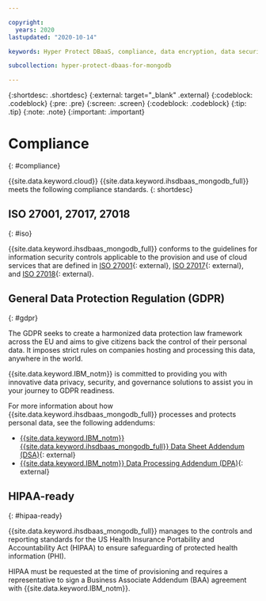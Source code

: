 ```yaml
---

copyright:
  years: 2020
lastupdated: "2020-10-14"

keywords: Hyper Protect DBaaS, compliance, data encryption, data security

subcollection: hyper-protect-dbaas-for-mongodb

---
```


{:shortdesc: .shortdesc}
{:external: target="_blank" .external}
{:codeblock: .codeblock}
{:pre: .pre}
{:screen: .screen}
{:codeblock: .codeblock}
{:tip: .tip}
{:note: .note}
{:important: .important}

# Compliance
{: #compliance}

{{site.data.keyword.cloud}} {{site.data.keyword.ihsdbaas_mongodb_full}} meets the following compliance standards.
{: shortdesc}

## ISO 27001, 27017, 27018
{: #iso}

{{site.data.keyword.ihsdbaas_mongodb_full}} conforms to the guidelines for information security controls applicable to the provision and use of cloud services that are defined in [ISO 27001](https://www.iso.org/standard/54534.html){: external}, [ISO 27017](https://www.iso.org/standard/43757.html){: external}, and [ISO 27018](https://www.iso.org/standard/76559.html){: external}.

## General Data Protection Regulation (GDPR)
{: #gdpr}

The GDPR seeks to create a harmonized data protection law framework across the EU and aims to give citizens back the control of their personal data. It imposes strict rules on companies hosting and processing this data, anywhere in the world.

{{site.data.keyword.IBM_notm}} is committed to providing you with innovative data privacy, security, and governance solutions to assist you in your journey to GDPR readiness.

<!--To ensure GDPR compliance for your {{site.data.keyword.ihsdbaas_mongodb_full}} resources, [enable the EU supported setting](/docs/account?topic=account-eu-hipaa-supported#bill_eusupported) for your {{site.data.keyword.cloud_notm}} account.--> 

For more information about how {{site.data.keyword.ihsdbaas_mongodb_full}} processes and protects personal data, see the following addendums:
- [{{site.data.keyword.IBM_notm}} {{site.data.keyword.ihsdbaas_mongodb_full}} Data Sheet Addendum (DSA)](https://www.ibm.com/software/reports/compatibility/clarity-reports/report/html/softwareReqsForProduct?deliverableId=7CCAB2006A7411E982882C5D069DA07A){: external}
- [{{site.data.keyword.IBM_notm}} Data Processing Addendum (DPA)](https://www.ibm.com/support/customer/csol/terms/?cat=dpa){: external}

## HIPAA-ready
{: #hipaa-ready}

{{site.data.keyword.ihsdbaas_mongodb_full}} manages to the controls and reporting standards for the US Health Insurance Portability and Accountability Act (HIPAA) to ensure safeguarding of protected health information (PHI).

HIPAA must be requested at the time of provisioning and requires a representative to sign a Business Associate Addendum (BAA) agreement with {{site.data.keyword.IBM_notm}}.
